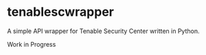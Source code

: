 # tenablescwrapper

A simple API wrapper for Tenable Security Center written in Python.

Work in Progress
